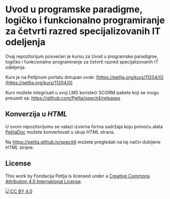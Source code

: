 # Uvod u programske paradigme, logičko i funkcionalno programiranje za četvrti razred specijalizovanih IT odeljenja

Ovaj repozitorijum posvećen je kursu za Uvod u programske paradigme, logičko i funkcionalno programiranje za četvrti razred specijalizovanih IT odeljenja. 

Kurs je na Petljinom portalu dotupan ovde: [https://petlja.org/kurs/11204/0](https://petlja.org/kurs/11204/0)

Kurs možete integrisati u svoj LMS koristeći SCORM pakete koji se mogu preuzeti sa: https://github.com/Petlja/specit4/releases

## Konverzija u *HTML*

U ovom repozitorijumu se nalazi izvorna forma sadržaja koju pomoću alata [PetljaDoc](https://github.com/Petlja/PetljaDoc) možete konvertovati u skup *HTML* strana.

Na https://petlja.github.io/specit4 možete pregledati na taj način dobijene *HTML* strane.

## License

This work by Fondacija Petlja is licensed under a
[Creative Commons Attribution 4.0 International License][cc-by].

[![CC BY 4.0][cc-by-image]][cc-by]

[cc-by]: http://creativecommons.org/licenses/by/4.0/
[cc-by-image]: https://i.creativecommons.org/l/by/4.0/88x31.png


